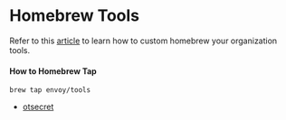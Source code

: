 # Homebrew Tools

Refer to this [article](https://docs.brew.sh/Formula-Cookbook) to learn how to custom homebrew your organization tools.

#### How to Homebrew Tap

```
brew tap envoy/tools
```

* [otsecret](otsecret.md)
